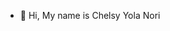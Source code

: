 - 👋 Hi, My name is Chelsy Yola Nori

<!---
chelsyyolanori07/chelsyyolanori07 is a ✨ special ✨ repository because its `README.md` (this file) appears on your GitHub profile.
You can click the Preview link to take a look at your changes.
--->
